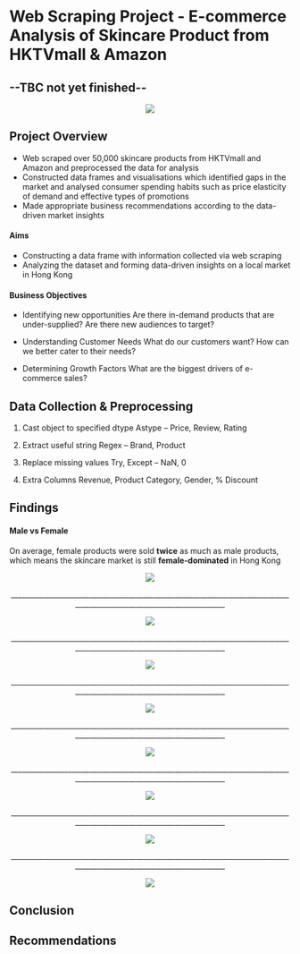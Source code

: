 # Web Scraping Project - E-commerce Analysis of Skincare Product from HKTVmall & Amazon

## **--TBC not yet finished--**

<p align="center"><img src="img/bg.png"></p>

## Project Overview

- Web scraped over 50,000 skincare products from HKTVmall and Amazon and preprocessed the data for analysis
- Constructed data frames and visualisations which identified gaps in the market and analysed consumer spending habits such as price elasticity of demand and effective types of promotions
- Made appropriate business recommendations according to the data-driven market insights

#### Aims

- Constructing a data frame with information collected via web scraping
- Analyzing the dataset and forming data-driven insights on a local market in Hong Kong


#### Business Objectives

- Identifying new opportunities
Are there in-demand products that are under-supplied?
Are there new audiences to target?

- Understanding Customer Needs
What do our customers want? How can we better cater to their needs?

- Determining Growth Factors
What are the biggest drivers of e-commerce sales?


## Data Collection & Preprocessing

1. Cast object to specified dtype
Astype – Price, Review, Rating

2. Extract useful string
Regex – Brand, Product

3. Replace missing values
Try, Except – NaN, 0

4. Extra Columns
Revenue, Product Category, Gender, % Discount

## Findings

#### Male vs Female
On average, female products were sold **twice** as much as male products, which means the skincare market is still **female-dominated** in Hong Kong
<p align="center"><img src="img/mvf.png">
<p align="center">________________________________________________________________________________________________________________________</p>


<p align="center"><img src="img/ana1.png"></p>

<p align="center">________________________________________________________________________________________________________________________</p>

<p align="center"><img src="img/ana2.png"></p>

<p align="center">________________________________________________________________________________________________________________________</p>

<p align="center"><img src="img/ana3.png"></p>

<p align="center">________________________________________________________________________________________________________________________</p>

<p align="center"><img src="img/ana4.png"></p>

<p align="center">________________________________________________________________________________________________________________________</p>

<p align="center"><img src="img/ana5.png"></p>

<p align="center">________________________________________________________________________________________________________________________</p>

<p align="center"><img src="img/ana6.png"></p>

<p align="center">________________________________________________________________________________________________________________________</p>


<p align="center"><img src="img/ana7.png"></p>

## Conclusion

## Recommendations

## 

